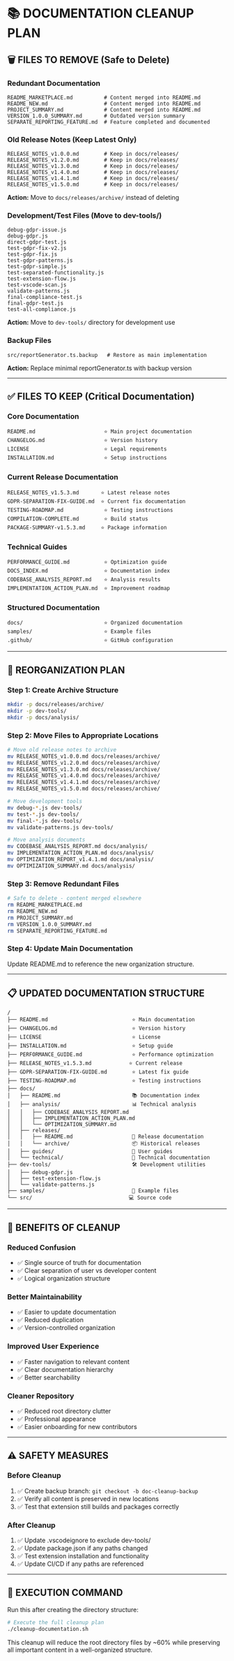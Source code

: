 # 📚 DOCUMENTATION CLEANUP PLAN

## 🗑️ FILES TO REMOVE (Safe to Delete)

### **Redundant Documentation**
```
README_MARKETPLACE.md          # Content merged into README.md
README_NEW.md                  # Content merged into README.md  
PROJECT_SUMMARY.md             # Content merged into README.md
VERSION_1.0.0_SUMMARY.md       # Outdated version summary
SEPARATE_REPORTING_FEATURE.md  # Feature completed and documented
```

### **Old Release Notes (Keep Latest Only)**
```
RELEASE_NOTES_v1.0.0.md        # Keep in docs/releases/
RELEASE_NOTES_v1.2.0.md        # Keep in docs/releases/
RELEASE_NOTES_v1.3.0.md        # Keep in docs/releases/
RELEASE_NOTES_v1.4.0.md        # Keep in docs/releases/
RELEASE_NOTES_v1.4.1.md        # Keep in docs/releases/
RELEASE_NOTES_v1.5.0.md        # Keep in docs/releases/
```
**Action:** Move to `docs/releases/archive/` instead of deleting

### **Development/Test Files (Move to dev-tools/)**
```
debug-gdpr-issue.js
debug-gdpr.js
direct-gdpr-test.js
test-gdpr-fix-v2.js
test-gdpr-fix.js
test-gdpr-patterns.js
test-gdpr-simple.js
test-separated-functionality.js
test-extension-flow.js
test-vscode-scan.js
validate-patterns.js
final-compliance-test.js
final-gdpr-test.js
test-all-compliance.js
```
**Action:** Move to `dev-tools/` directory for development use

### **Backup Files**
```
src/reportGenerator.ts.backup   # Restore as main implementation
```
**Action:** Replace minimal reportGenerator.ts with backup version

---

## ✅ FILES TO KEEP (Critical Documentation)

### **Core Documentation**
```
README.md                      ⭐ Main project documentation
CHANGELOG.md                   ⭐ Version history
LICENSE                        ⭐ Legal requirements
INSTALLATION.md                ⭐ Setup instructions
```

### **Current Release Documentation**
```
RELEASE_NOTES_v1.5.3.md       ⭐ Latest release notes
GDPR-SEPARATION-FIX-GUIDE.md  ⭐ Current fix documentation
TESTING-ROADMAP.md             ⭐ Testing instructions
COMPILATION-COMPLETE.md        ⭐ Build status
PACKAGE-SUMMARY-v1.5.3.md     ⭐ Package information
```

### **Technical Guides**
```
PERFORMANCE_GUIDE.md           ⭐ Optimization guide
DOCS_INDEX.md                  ⭐ Documentation index
CODEBASE_ANALYSIS_REPORT.md    ⭐ Analysis results
IMPLEMENTATION_ACTION_PLAN.md  ⭐ Improvement roadmap
```

### **Structured Documentation**
```
docs/                          ⭐ Organized documentation
samples/                       ⭐ Example files
.github/                       ⭐ GitHub configuration
```

---

## 🔄 REORGANIZATION PLAN

### **Step 1: Create Archive Structure**
```bash
mkdir -p docs/releases/archive/
mkdir -p dev-tools/
mkdir -p docs/analysis/
```

### **Step 2: Move Files to Appropriate Locations**
```bash
# Move old release notes to archive
mv RELEASE_NOTES_v1.0.0.md docs/releases/archive/
mv RELEASE_NOTES_v1.2.0.md docs/releases/archive/
mv RELEASE_NOTES_v1.3.0.md docs/releases/archive/
mv RELEASE_NOTES_v1.4.0.md docs/releases/archive/
mv RELEASE_NOTES_v1.4.1.md docs/releases/archive/
mv RELEASE_NOTES_v1.5.0.md docs/releases/archive/

# Move development tools
mv debug-*.js dev-tools/
mv test-*.js dev-tools/
mv final-*.js dev-tools/
mv validate-patterns.js dev-tools/

# Move analysis documents
mv CODEBASE_ANALYSIS_REPORT.md docs/analysis/
mv IMPLEMENTATION_ACTION_PLAN.md docs/analysis/
mv OPTIMIZATION_REPORT_v1.4.1.md docs/analysis/
mv OPTIMIZATION_SUMMARY.md docs/analysis/
```

### **Step 3: Remove Redundant Files**
```bash
# Safe to delete - content merged elsewhere
rm README_MARKETPLACE.md
rm README_NEW.md
rm PROJECT_SUMMARY.md
rm VERSION_1.0.0_SUMMARY.md
rm SEPARATE_REPORTING_FEATURE.md
```

### **Step 4: Update Main Documentation**
Update README.md to reference the new organization structure.

---

## 📋 UPDATED DOCUMENTATION STRUCTURE

```
/
├── README.md                           ⭐ Main documentation
├── CHANGELOG.md                        ⭐ Version history  
├── LICENSE                             ⭐ License
├── INSTALLATION.md                     ⭐ Setup guide
├── PERFORMANCE_GUIDE.md                ⭐ Performance optimization
├── RELEASE_NOTES_v1.5.3.md            ⭐ Current release
├── GDPR-SEPARATION-FIX-GUIDE.md        ⭐ Latest fix guide
├── TESTING-ROADMAP.md                  ⭐ Testing instructions
├── docs/
│   ├── README.md                       📚 Documentation index
│   ├── analysis/                       📊 Technical analysis
│   │   ├── CODEBASE_ANALYSIS_REPORT.md
│   │   ├── IMPLEMENTATION_ACTION_PLAN.md
│   │   └── OPTIMIZATION_SUMMARY.md
│   ├── releases/
│   │   ├── README.md                   📝 Release documentation
│   │   └── archive/                    📦 Historical releases
│   ├── guides/                         📖 User guides
│   └── technical/                      🔧 Technical documentation
├── dev-tools/                          🛠️ Development utilities
│   ├── debug-gdpr.js
│   ├── test-extension-flow.js
│   └── validate-patterns.js
├── samples/                            📁 Example files
└── src/                               💻 Source code
```

---

## 🎯 BENEFITS OF CLEANUP

### **Reduced Confusion**
- ✅ Single source of truth for documentation
- ✅ Clear separation of user vs developer content
- ✅ Logical organization structure

### **Better Maintainability** 
- ✅ Easier to update documentation
- ✅ Reduced duplication
- ✅ Version-controlled organization

### **Improved User Experience**
- ✅ Faster navigation to relevant content
- ✅ Clear documentation hierarchy
- ✅ Better searchability

### **Cleaner Repository**
- ✅ Reduced root directory clutter
- ✅ Professional appearance
- ✅ Easier onboarding for new contributors

---

## ⚠️ SAFETY MEASURES

### **Before Cleanup**
1. ✅ Create backup branch: `git checkout -b doc-cleanup-backup`
2. ✅ Verify all content is preserved in new locations
3. ✅ Test that extension still builds and packages correctly

### **After Cleanup**
1. ✅ Update .vscodeignore to exclude dev-tools/
2. ✅ Update package.json if any paths changed
3. ✅ Test extension installation and functionality
4. ✅ Update CI/CD if any paths are referenced

---

## 🚀 EXECUTION COMMAND

Run this after creating the directory structure:

```bash
# Execute the full cleanup plan
./cleanup-documentation.sh
```

This cleanup will reduce the root directory files by ~60% while preserving all important content in a well-organized structure.
